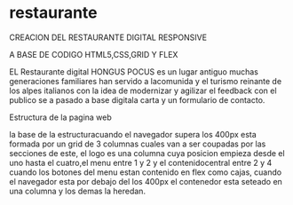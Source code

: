 # restaurante

CREACION DEL RESTAURANTE DIGITAL RESPONSIVE

 A BASE DE CODIGO HTML5,CSS,GRID Y FLEX


EL Restaurante digital HONGUS POCUS es un lugar antiguo muchas generaciones familiares han servido a lacomunida y el turismo reinante de los alpes italianos
con la idea de modernizar y agilizar el feedback con el publico se a pasado a base digitala carta y un formulario de contacto.

Estructura de la pagina web

la base de la estructuracuando el navegador supera los 400px esta formada por un grid de 3 columnas cuales van a ser coupadas por las secciones de este, el logo es una columna cuya posicion empieza desde el uno hasta el cuatro,el menu entre 1 y 2 y el contenidocentral entre 2 y 4 cuando 
los botones del menu estan contenido en flex como cajas, cuando el navegador esta por debajo del los 400px el contenedor esta seteado en una columna y los demas la heredan.

